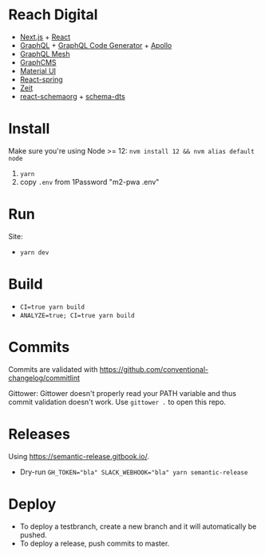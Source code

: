 # Reach Digital

- [Next.js](https://nextjs.org/) + [React](https://reactjs.org/)
- [GraphQL](https://graphql.org/) +
  [GraphQL Code Generator](https://graphql-code-generator.com/) +
  [Apollo](https://www.apollographql.com/docs/react/)
- [GraphQL Mesh](https://graphql-mesh.com/)
- [GraphCMS](https://graphcms.com/)
- [Material UI](https://material-ui.com/)
- [React-spring](https://www.react-spring.io/)
- [Zeit](https://vercel.com/reachdigital)
- [react-schemaorg](https://github.com/google/react-schemaorg) +
  [schema-dts](https://github.com/google/schema-dts)

# Install

Make sure you're using Node >= 12: `nvm install 12 && nvm alias default node`

1. `yarn`
2. copy `.env` from 1Password "m2-pwa .env"

# Run

Site:

- `yarn dev`

# Build

- `CI=true yarn build`
- `ANALYZE=true; CI=true yarn build`

# Commits

Commits are validated with https://github.com/conventional-changelog/commitlint

Gittower: Gittower doesn't properly read your PATH variable and thus commit
validation doesn't work. Use `gittower .` to open this repo.

# Releases

Using https://semantic-release.gitbook.io/.

- Dry-run `GH_TOKEN="bla" SLACK_WEBHOOK="bla" yarn semantic-release`

# Deploy

- To deploy a testbranch, create a new branch and it will automatically be
  pushed.
- To deploy a release, push commits to master.
